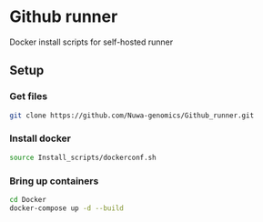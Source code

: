 # Github runner
Docker install scripts for self-hosted runner

## Setup

### Get files

```bash
git clone https://github.com/Nuwa-genomics/Github_runner.git
```

### Install docker
```bash
source Install_scripts/dockerconf.sh
```

### Bring up containers
```bash
cd Docker
docker-compose up -d --build
```
